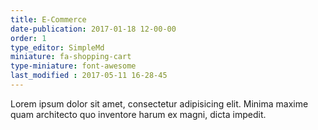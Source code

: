 ```yaml
---
title: E-Commerce
date-publication: 2017-01-18 12-00-00
order: 1
type_editor: SimpleMd
miniature: fa-shopping-cart
type-miniature: font-awesome
last_modified : 2017-05-11 16-28-45
---
```

Lorem ipsum dolor sit amet, consectetur adipisicing elit. Minima maxime quam architecto quo inventore harum ex magni, dicta impedit.
